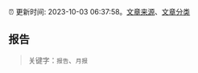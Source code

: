 :alarm_clock: 更新时间: 2023-10-03 06:37:58。[文章来源](/README.md)、[文章分类](/TAGS.md)

## 报告


> 关键字：`报告`、`月报`



